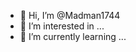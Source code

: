 - 👋 Hi, I’m @Madman1744
- 👀 I’m interested in ...
- 🌱 I’m currently learning ...


<!---
Madman1744/Madman1744 is a ✨ special ✨ repository because its `README.md` (this file) appears on your GitHub profile.
You can click the Preview link to take a look at your changes.
--->
